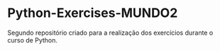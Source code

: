 # Python-Exercises-MUNDO2
Segundo repositório criado para a realização dos exercícios durante o curso de Python.
